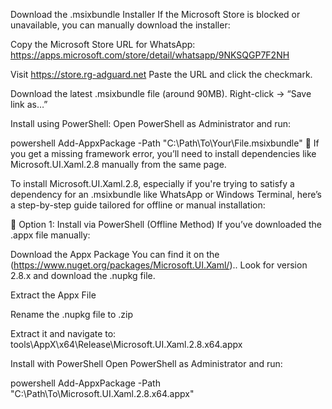 Download the .msixbundle Installer
If the Microsoft Store is blocked or unavailable, you can manually download the installer:

Copy the Microsoft Store URL for WhatsApp: https://apps.microsoft.com/store/detail/whatsapp/9NKSQGP7F2NH

Visit https://store.rg-adguard.net Paste the URL and click the checkmark.

Download the latest .msixbundle file (around 90MB). Right-click → “Save link as…”

Install using PowerShell: Open PowerShell as Administrator and run:

powershell
Add-AppxPackage -Path "C:\Path\To\Your\File.msixbundle"
🧠 If you get a missing framework error, you’ll need to install dependencies like Microsoft.UI.Xaml.2.8 manually from the same page.


To install Microsoft.UI.Xaml.2.8, especially if you're trying to satisfy a dependency for an .msixbundle like WhatsApp or Windows Terminal, here’s a step-by-step guide tailored for offline or manual installation:

🧱 Option 1: Install via PowerShell (Offline Method)
If you’ve downloaded the .appx file manually:

Download the Appx Package You can find it on the (https://www.nuget.org/packages/Microsoft.UI.Xaml/).. Look for version 2.8.x and download the .nupkg file.

Extract the Appx File

Rename the .nupkg file to .zip

Extract it and navigate to: tools\AppX\x64\Release\Microsoft.UI.Xaml.2.8.x64.appx

Install with PowerShell Open PowerShell as Administrator and run:

powershell
Add-AppxPackage -Path "C:\Path\To\Microsoft.UI.Xaml.2.8.x64.appx"
